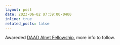 ```yaml
---
layout: post
date: 2023-06-02 07:59:00-0400
inline: true
related_posts: false
---
```


Awareded <a href="https://www.daad.de/en/the-daad/postdocnet/fellows/fellows/#Ajanovic">DAAD AInet Fellowship</a>, more info to follow.
